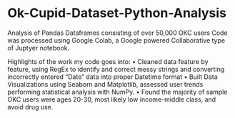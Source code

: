 # Ok-Cupid-Dataset-Python-Analysis
Analysis of Pandas  Dataframes consisting of over 50,000 OKC users
Code was processed using Google Colab, a Google powered Collaborative type of Juptyer notebook. 

Highlights of the work my code goes into:
•	Cleaned data feature by feature, using RegEx to identify and correct messy strings and converting incorrectly entered “Date” data into proper Datetime format
•	Built Data Visualizations using Seaborn and Matplotlib, assessed user trends performing statistical analysis with NumPy. 
•	Found the majority of sample OKC users were ages 20-30, most likely low income-middle class, and avoid drug use. 
